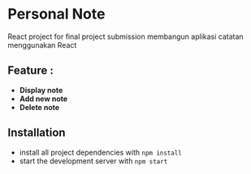 # Personal Note

React project for final project submission membangun aplikasi catatan menggunakan React

## Feature :

- **Display note**
- **Add new note**
- **Delete note**

## Installation

- install all project dependencies with `npm install`
- start the development server with `npm start`
